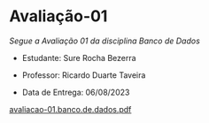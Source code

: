 # Avaliação-01

*Segue a Avaliação 01 da disciplina Banco de Dados*

* Estudante: Sure Rocha Bezerra 

* Professor: Ricardo Duarte Taveira

* Data de Entrega: 06/08/2023

[avaliacao-01.banco.de.dados.pdf](https://github.com/surerocha/bd-p4-info/files/12270419/avaliacao-01.banco.de.dados.pdf)
